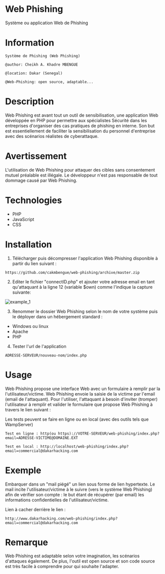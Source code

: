 Web Phishing
============
Système ou application Web de Phishing

Information
===========
```
Système de Phishing (Web Phishing)

@author: Cheikh A. Khadre MBENGUE

@location: Dakar (Senegal)

@Web-Phishing: open source, adaptable...
```

Description
===========
Web Phishing est avant tout un outil de sensibilisation, une application Web développée en PHP pour permettre aux spécialistes Sécurité dans les entreprises d'organiser des cas pratiques de phishing en interne. Son but est essentiellement de faciliter la sensibilisation du personnel d'entreprise avec des scénarios réalistes de cyberattaque.

Avertissement
=============
L'utilisation de Web Phishing pour attaquer des cibles sans consentement mutuel préalable est illégale. Le développeur n'est pas responsable de tout dommage causé par Web Phishing.

Technologies
============
* PHP
* JavaScript
* CSS

Installation
============
1. Télécharger puis décompresser l'application Web Phishing disponible à partir du lien suivant : 

```
https://github.com/cakmbengue/web-phishing/archive/master.zip
```

2. Editer le fichier "connectID.php" et ajouter votre adresse email en tant qu'attaquant à la ligne 12 (variable $own) comme l'indique la capture suivante:

![example_1](https://github.com/cakmbengue/web-phishing/blob/master/screen/screen1.png)

3. Renommer le dossier Web Phishing selon le nom de votre système puis le déployer dans un hébergement standard :

* Windows ou linux 
* Apache
* PHP

4. Tester l'url de l'application
```
ADRESSE-SERVEUR/nouveau-nom/index.php
```

Usage
=====
Web Phishing propose une interface Web avec un formulaire à remplir par la l'utilisateur/victime. Web Phishing envoie la saisie de la victime par l'email (email de l'attaquant). Pour l'utiliser, l'attaquant à besoin d'inviter (tromper) l'utilisateur à remplir et valider le formulaire que propose Web Phishing à travers le lien suivant :

Les tests peuvent se faire en ligne ou en local (avec des outils tels que WampServer)
```
Test en ligne : http(ou https)://VOTRE-SERVEUR/web-phishing/index.php?email=ADRESSE-VICTIME@DOMAINE.EXT

Test en local : http://localhost/web-phishing/index.php?email=commercial@dakarhacking.com
```

Exemple
=======
Embarquer dans un "mail piégé" un lien sous forme de lien hypertexte. Le mail incite l'utilisateur/victime à le suivre (vers le système Web Phishing) afin de vérifier son compte : le but étant de récupérer (par email) les informations confidentielles de l'utilisateur/victime. 

Lien à cacher derrière le lien :
```
http://www.dakarhacking.com/web-phishing/index.php?email=commercial@dakarhacking.com
```

Remarque
========
Web Phishing est adaptable selon votre imagination, les scénarios d'attaques également. De plus, l'outil est open source et son code source est très facile à comprendre pour qui souhaite l'adapter.